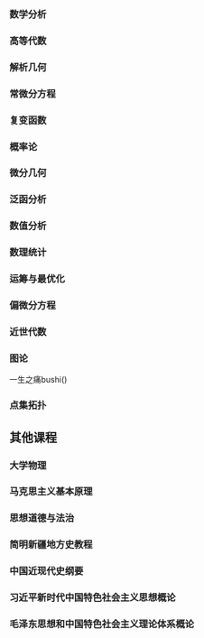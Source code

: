 
### 数学分析

### 高等代数

### 解析几何

### 常微分方程

### 复变函数

### 概率论

### 微分几何

### 泛函分析

### 数值分析

### 数理统计

### 运筹与最优化

### 偏微分方程

### 近世代数

### 图论
一生之痛bushi()
### 点集拓扑


## 其他课程

### 大学物理

### 马克思主义基本原理

### 思想道德与法治

### 简明新疆地方史教程

### 中国近现代史纲要

### 习近平新时代中国特色社会主义思想概论

### 毛泽东思想和中国特色社会主义理论体系概论